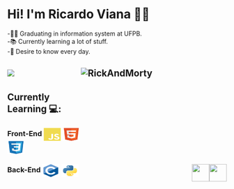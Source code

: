 <h1> Hi! I'm Ricardo Viana 👨‍🚀 </h1>
  <div>
    <p>
    -👨‍🎓 Graduating in information system at UFPB.<br>
    -📚 Currently learning a lot of stuff.<br>
    -📖 Desire to know every day.<br>
  </p>
  </div>
  <div>
    <h2> 
      <img src="https://github-readme-stats.vercel.app/api?username=SpaaceZz&&show_icons=true&title_color=195959&icon_color=191919&text_color=da3662&bg_color=ffffff" >
      <img align="right" height="200" width="335" alt="RickAndMorty" src="https://thumbs.gfycat.com/AlarmedInsistentGrayreefshark-size_restricted.gif">
    </h2>
  </div>
  <div>
    <h2>
      Currently Learning 💻: 
        <h3>Front-End
        <img align="center" alt="SpaaceZz-Js" height="30" width="40" src="https://raw.githubusercontent.com/devicons/devicon/master/icons/javascript/javascript-plain.svg" 
        style="max-width:100%;"> 
        <img align="center" alt="SpaaceZz-HTML" height="30" width="40" src="https://raw.githubusercontent.com/devicons/devicon/master/icons/html5/html5-original.svg" 
        style="max-width:100%;"> 
        <img align="center" alt="SpaaceZz-CSS" height="30" width="40" src="https://raw.githubusercontent.com/devicons/devicon/master/icons/css3/css3-original.svg" style="max-   
        width:100%;">
        </h3>
        <h3> Back-End
        <img align="center" alt="SpaaceZz-C" height="30" width="40" src="https://raw.githubusercontent.com/devicons/devicon/master/icons/c/c-original.svg" style="max- 
        width:100%;">
        <img align="center" alt="SpaaceZz-Python" height="30" width="40" src="https://raw.githubusercontent.com/devicons/devicon/master/icons/python/python-original.svg"                 style="max- 
        width:100%;">
        <a href="https://instagram.com/r1ck_viana" alt="Instagram">
        <img align="right" height="40" width="40" src="https://raw.githubusercontent.com/SpaaceZz/SpaaceZz/main/instagramicon.svg" ></a>
        <a href="https://www.linkedin.com/in/ricardoviana18/" alt="Linkedin">
        <img align="right" height="40" width="40" src="https://raw.githubusercontent.com/SpaaceZz/SpaaceZz/main/linkedIn.svg"></a>
    </h2>
  </div>

